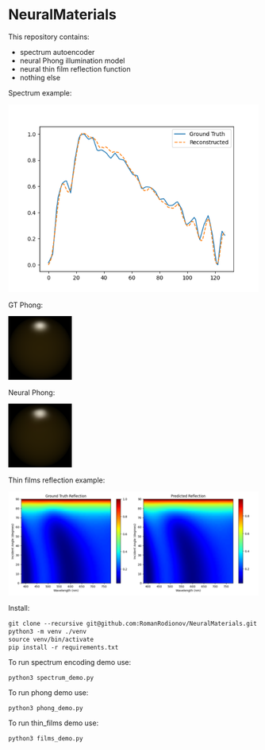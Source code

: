 # NeuralMaterials

This repository contains:
- spectrum autoencoder
- neural Phong illumination model
- neural thin film reflection function
- nothing else

Spectrum example:

![spectrum](https://github.com/RomanRodionov/NeuralMaterials/blob/main/spectrum_example.png?raw=true)

GT Phong:

![gt_phong](https://github.com/RomanRodionov/NeuralMaterials/blob/main/tests/phong/gt_2.png?raw=true)

Neural Phong:

![neural_phong](https://github.com/RomanRodionov/NeuralMaterials/blob/main/tests/phong/neural_2.png?raw=true)

Thin films reflection example:

![films](https://github.com/RomanRodionov/NeuralMaterials/blob/main/films_example.png?raw=true)

Install:

    git clone --recursive git@github.com:RomanRodionov/NeuralMaterials.git
    python3 -m venv ./venv
    source venv/bin/activate
    pip install -r requirements.txt

To run spectrum encoding demo use:

    python3 spectrum_demo.py

To run phong demo use:

    python3 phong_demo.py

To run thin_films demo use:

    python3 films_demo.py